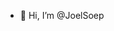 - 👋 Hi, I’m @JoelSoep

<!---
JoelSoep/JoelSoep is a ✨ special ✨ repository because its `README.md` (this file) appears on your GitHub profile.
You can click the Preview link to take a look at your changes.
--->
